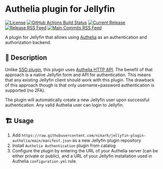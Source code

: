 # Authelia plugin for Jellyfin

[![License](https://img.shields.io/github/license/nikarh/jellyfin-plugin-authelia.svg)](https://github.com/nikarh/jellyfin-plugin-authelia)
[![GitHub Actions Build Status](https://github.com/nikarh/jellyfin-plugin-authelia/actions/workflows/release.yml/badge.svg)](https://github.com/nikarh/jellyfin-plugin-authelia/actions/workflows/release.yml)
[![Current Release](https://img.shields.io/github/release/nikarh/jellyfin-plugin-authelia.svg)](https://github.com/nikarh/jellyfin-plugin-authelia/releases)
[![Release RSS Feed](https://img.shields.io/badge/rss-releases-ffa500?logo=rss)](https://github.com/nikarh/jellyfin-plugin-authelia/releases.atom)
[![Main Commits RSS Feed](https://img.shields.io/badge/rss-commits-ffa500?logo=rss)](https://github.com/nikarh/jellyfin-plugin-authelia/commits/main.atom)


A plugin for Jellyfin that allows using [Authelia](https://www.authelia.com/) as an authentication and authorization backend.

## 🤔 Description

Unlike [SSO plugin](https://github.com/9p4/jellyfin-plugin-sso), this plugin uses [Authelia HTTP API](https://github.com/authelia/authelia/blob/master/api/openapi.yml).
The benefit of that approach is a native Jellyfin form and API for authentication. This means that any existing Jellyfin client should work with this plugin.
The drawback of this approach though is that only username+password authentication is supported (no 2FA).

The plugin will automatically create a new Jellyfin user upon successful authentication. Any valid Authelia user can login to Jellyfin.

## 🏗️ Usage

1. Add `https://raw.githubusercontent.com/nikarh/jellyfin-plugin-authelia/main/manifest.json` as a new Jellyfin plugin repository
2. Install `Authelia Authentication` plugin from catalog
3. Configure the plugin by entering the URL of your Authelia server (can be either private or public), and a URL of your Jellyfin installation used in Authelia `configuration.yml` rule.
